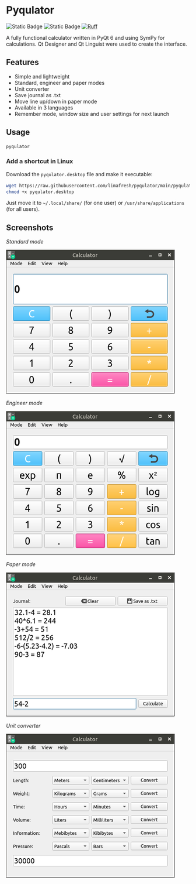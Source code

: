 # Pyqulator

![Static Badge](https://img.shields.io/badge/License-GNU_GPL_v3-blue)
![Static Badge](https://img.shields.io/badge/PyQt-6-green)
[![Ruff](https://img.shields.io/endpoint?url=https://raw.githubusercontent.com/astral-sh/ruff/main/assets/badge/v2.json)](https://github.com/astral-sh/ruff)

A fully functional calculator written in PyQt 6 and using SymPy for calculations. Qt Designer and Qt Linguist were used to create the interface.

## Features
+ Simple and lightweight
+ Standard, engineer and paper modes
+ Unit converter
+ Save journal as .txt
+ Move line up/down in paper mode
+ Available in 3 languages
+ Remember mode, window size and user settings for next launch

## Usage
```bash
pyqulator
```
### Add a shortcut in Linux
Download the `pyqulator.desktop` file and make it executable:
```bash
wget https://raw.githubusercontent.com/limafresh/pyqulator/main/pyqulator.desktop
chmod +x pyqulator.desktop
```
Just move it to `~/.local/share/` (for one user) or `/usr/share/applications` (for all users).

## Screenshots
*Standard mode*

![Screenshot](https://raw.githubusercontent.com/limafresh/pyqulator/main/screenshots/screenshot1.png)

*Engineer mode*

![Screenshot](https://raw.githubusercontent.com/limafresh/pyqulator/main/screenshots/screenshot2.png)

*Paper mode*

![Screenshot](https://raw.githubusercontent.com/limafresh/pyqulator/main/screenshots/screenshot3.png)

*Unit converter*

![Screenshot](https://raw.githubusercontent.com/limafresh/pyqulator/main/screenshots/screenshot4.png)
